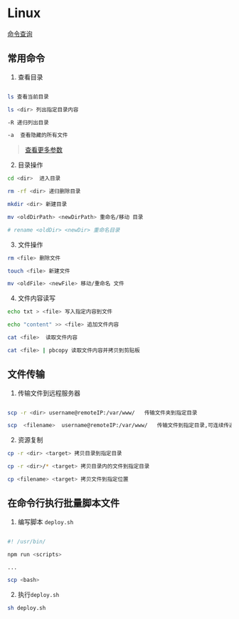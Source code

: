 # Linux

[命令查询](https://wangchujiang.com/linux-command/hot.html)

## 常用命令

1. 查看目录

```bash

ls 查看当前目录

ls <dir> 列出指定目录内容

-R 递归列出目录

-a  查看隐藏的所有文件

```

> [查看更多参数](https://wangchujiang.com/linux-command/c/ls.html)

2. 目录操作

```bash
cd <dir>  进入目录

rm -rf <dir> 递归删除目录

mkdir <dir> 新建目录

mv <oldDirPath> <newDirPath> 重命名/移动 目录

# rename <oldDir> <newDir> 重命名目录
```

3. 文件操作

```bash
rm <file> 删除文件

touch <file> 新建文件

mv <oldFile> <newFile> 移动/重命名 文件

```

4. 文件内容读写

```bash
echo txt > <file> 写入指定内容到文件

echo "content" >> <file> 追加文件内容

cat <file>  读取文件内容

cat <file> | pbcopy 读取文件内容并拷贝到剪贴板
```

## 文件传输

1. 传输文件到远程服务器

```bash

scp -r <dir> username@remoteIP:/var/www/   传输文件夹到指定目录

scp  <filename>  username@remoteIP:/var/www/   传输文件到指定目录,可连续传递多个

```

2. 资源复制

```bash
cp -r <dir> <target> 拷贝目录到指定目录

cp -r <dir>/* <target> 拷贝目录内的文件到指定目录

cp <filename> <target> 拷贝文件到指定位置
```

## 在命令行执行批量脚本文件

1. 编写脚本 `deploy.sh`

```bash

#! /usr/bin/

npm run <scripts>

...

scp <bash>
```

2. 执行`deploy.sh`

```bash
sh deploy.sh

```
